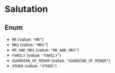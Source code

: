 # Salutation

## Enum

* `MR` (value: `"MR"`)
* `MRS` (value: `"MRS"`)
* `MR_AND_MRS` (value: `"MR_AND_MRS"`)
* `FAMILY` (value: `"FAMILY"`)
* `GUARDIAN_OF_MINOR` (value: `"GUARDIAN_OF_MINOR"`)
* `OTHER` (value: `"OTHER"`)
